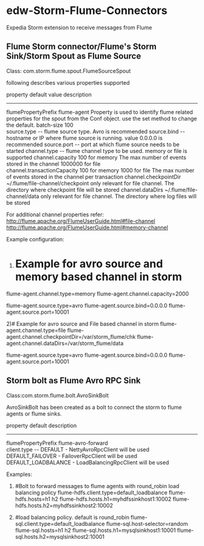 edw-Storm-Flume-Connectors
==========================

Expedia Storm extension to receive messages from Flume

Flume Storm connector/Flume's Storm Sink/Storm Spout as Flume Source
-------------------------------------------------------------

Class: com.storm.flume.spout.FlumeSourceSpout

following describes various properties supported

property	            default value	           			description
-----------                 ----------------------                      ---------------------------------
flumePropertyPrefix		flume-agent  				Property is used to identify flume related properties for the spout from the Conf object. 
                             		           			use the set method to change the default.
batch-size			100	 
source.type			--					flume source type. Avro is recommended
source.bind			--					hostname or IP where flume source is running. value 0.0.0.0 is recommended
source.port			--					port at which flume source needs to be started
channel.type			--					flume channel type to be used. memory or file is supported
channel.capacity		100 for memory       			The max number of events stored in the channel
                        	1000000 for file	
channel.transactionCapacity	100 for memory
                                1000 for file       			The max number of events stored in the channel per transaction
channel.checkpointDir		~/.flume/file-channel/checkpoint	 only relevant for file channel. The directory where checkpoint file will be stored
channel.dataDirs		~/.flume/file-channel/data		 only relevant for file channel. The directory where log files will be stored


For additional channel properties refer:
http://flume.apache.org/FlumeUserGuide.html#file-channel
http://flume.apache.org/FlumeUserGuide.html#memory-channel


Example configuration:
1) # Example for avro source and memory based channel in storm
flume-agent.channel.type=memory
flume-agent.channel.capacity=2000

flume-agent.source.type=avro
flume-agent.source.bind=0.0.0.0
flume-agent.source.port=10001

2)# Example for avro source and File based channel in storm
flume-agent.channel.type=file
flume-agent.channel.checkpointDir=/var/storm_flume/chk
flume-agent.channel.dataDirs=/var/storm_flume/data

flume-agent.source.type=avro
flume-agent.source.bind=0.0.0.0
flume-agent.source.port=10001


Storm bolt as Flume Avro RPC Sink
---------------------------------------------------

Class:com.storm.flume.bolt.AvroSinkBolt

AvroSinkBolt has been created as a bolt to connect the storm to flume agents or flume sinks.

property		default				description
------------            ------------               ------------------------
flumePropertyPrefix	flume-avro-forward	 
client.type		--			DEFAULT - NettyAvroRpcClient will be used
						DEFAULT_FAILOVER - FailoverRpcClient will be used
						DEFAULT_LOADBALANCE - LoadBalancingRpcClient will be used

Examples:
1) #Bolt to forward messages to flume agents with round_robin load balancing policy
flume-hdfs.client.type=default_loadbalance
flume-hdfs.hosts=h1 h2
flume-hdfs.hosts.h1=myhdfssinkhost1:10002
flume-hdfs.hosts.h2=myhdfssinkhost2:10002
 
2) #load balancing policy. default is round_robin
flume-sql.client.type=default_loadbalance
flume-sql.host-selector=random
flume-sql.hosts=h1 h2
flume-sql.hosts.h1=mysqlsinkhost1:10001
flume-sql.hosts.h2=mysqlsinkhost2:10001






